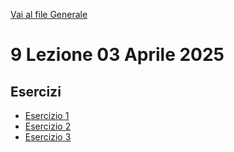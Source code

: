[Vai al file Generale](../../readme.md)

# 9 Lezione 03 Aprile 2025

## Esercizi

- [Esercizio 1](Esercizi/1_Esercizio/)
- [Esercizio 2](Esercizi/2_Esercizio/)
- [Esercizio 3](Esercizi/3_Esercizio/)